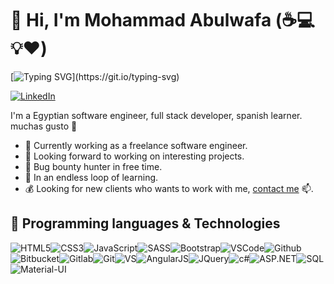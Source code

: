 # 👋 Hi, I'm Mohammad Abulwafa (:coffee::computer::bulb::heart:)

[![Typing SVG](https://readme-typing-svg.herokuapp.com?font=comfortaa&color=016EEA&size=24&width=500&lines=Egyptian+Software+Engineer;Always+learning+new+things;Nice+to+meet+you...)](https://git.io/typing-svg)

[![LinkedIn](https://img.shields.io/badge/LinkedIn-%230077B5.svg?&style=flat-square&logo=linkedin&logoColor=white)](https://www.linkedin.com/in/mohammad-abulwafa) 


I'm a Egyptian software engineer, full stack developer, spanish learner. muchas gusto 💝

- 💪 Currently working as a freelance software engineer.
- 👀 Looking forward to working on interesting projects.
- 🔏 Bug bounty hunter in free time.
- 🌱 In an endless loop of learning.
- 💰 Looking for new clients who wants to work with me, [contact me](mailto:mohammad.a.abulwafa@gmail.com) 📫.

## :wrench: Programming languages & Technologies
![HTML5](https://img.icons8.com/color/30/html-5.png)![CSS3](https://img.icons8.com/color/30/css3.png)![JavaScript](https://img.icons8.com/color/30/javascript.png)![SASS](https://img.icons8.com/color/30/sass.png)![Bootstrap](https://img.icons8.com/color/30/bootstrap.png)![VSCode](https://img.icons8.com/color/30/visual-studio-code-2019.png)![Github](https://img.icons8.com/material-outlined/30/github.png)![Bitbucket](https://img.icons8.com/color/30/bitbucket.png)![Gitlab](https://img.icons8.com/color/30/gitlab.png)![Git](https://img.icons8.com/color/30/git.png)![VS](https://img.icons8.com/color/30/visual-studio.png)![AngularJS](https://img.icons8.com/color/30/angularjs.png)![JQuery](https://img.icons8.com/30/jquery-filled.png)![c#](https://img.icons8.com/color/30/c-sharp-logo.png)![ASP.NET](https://img.icons8.com/color/30/asp.png)![SQL](https://img.icons8.com/color/30/sql.png)![Material-UI](https://img.icons8.com/color/30/material-ui.png)
